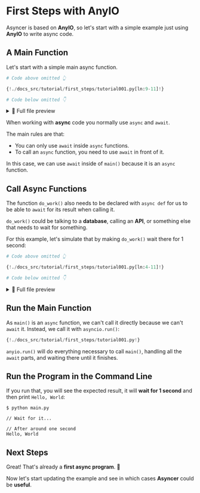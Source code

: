 # First Steps with AnyIO

Asyncer is based on **AnyIO**, so let's start with a simple example just using **AnyIO** to write async code.

## A Main Function

Let's start with a simple main async function.

```Python hl_lines="3-4"
# Code above omitted 👆

{!./docs_src/tutorial/first_steps/tutorial001.py[ln:9-11]!}

# Code below omitted 👇
```

<details>
<summary>👀 Full file preview</summary>

```Python
{!./docs_src/tutorial/first_steps/tutorial001.py!}
```

</details>

When working with **async** code you normally use `async` and `await`.

The main rules are that:

* You can only use `await` inside `async` functions.
* To call an `async` function, you need to use `await` in front of it.

In this case, we can use `await` inside of `main()` because it is an `async` function.

## Call Async Functions

The function `do_work()` also needs to be declared with `async def` for us to be able to `await` for its result when calling it.

`do_work()` could be talking to a **database**, calling an **API**, or something else that needs to wait for something.

For this example, let's simulate that by making `do_work()` wait there for 1 second:

```Python hl_lines="3-4"
# Code above omitted 👆

{!./docs_src/tutorial/first_steps/tutorial001.py[ln:4-11]!}

# Code below omitted 👇
```

<details>
<summary>👀 Full file preview</summary>

```Python
{!./docs_src/tutorial/first_steps/tutorial001.py!}
```

</details>

## Run the Main Function

As `main()` is an `async` function, we can't call it directly because we can't `await` it. Instead, we call it with `asyncio.run()`:

```Python hl_lines="1  14"
{!./docs_src/tutorial/first_steps/tutorial001.py!}
```

`anyio.run()` will do everything necessary to call `main()`, handling all the `await` parts, and waiting there until it finishes.

## Run the Program in the Command Line

If you run that, you will see the expected result, it will **wait for 1 second** and then print `Hello, World`:

<div class="termy">

```console
$ python main.py

// Wait for it...

// After around one second
Hello, World
```

</div>

## Next Steps

Great! That's already a **first async program**. 🚀

Now let's start updating the example and see in which cases **Asyncer** could be **useful**.
